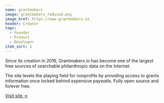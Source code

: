 ```yaml
---
name: grantmakers
image: grantmakers_reduced.png
image_href: https://www.grantmakers.io
header: Creator
tags:
  - Founder
  - Product
  - Developer
item_sort: 1
---
```

Since its creation in 2016, Grantmakers.io has become one of the largest free sources of searchable philanthropic data on the Internet.

The site levels the playing field for nonprofits by providing access to grants information once locked behind expensive paywalls. Fully open source and forever free.
 
[Visit site →](https://www.grantmakers.io/)
